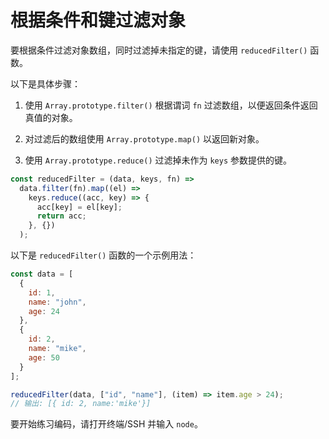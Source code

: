 # 根据条件和键过滤对象

要根据条件过滤对象数组，同时过滤掉未指定的键，请使用 `reducedFilter()` 函数。

以下是具体步骤：

1. 使用 `Array.prototype.filter()` 根据谓词 `fn` 过滤数组，以便返回条件返回真值的对象。

2. 对过滤后的数组使用 `Array.prototype.map()` 以返回新对象。

3. 使用 `Array.prototype.reduce()` 过滤掉未作为 `keys` 参数提供的键。

```js
const reducedFilter = (data, keys, fn) =>
  data.filter(fn).map((el) =>
    keys.reduce((acc, key) => {
      acc[key] = el[key];
      return acc;
    }, {})
  );
```

以下是 `reducedFilter()` 函数的一个示例用法：

```js
const data = [
  {
    id: 1,
    name: "john",
    age: 24
  },
  {
    id: 2,
    name: "mike",
    age: 50
  }
];

reducedFilter(data, ["id", "name"], (item) => item.age > 24);
// 输出: [{ id: 2, name:'mike'}]
```

要开始练习编码，请打开终端/SSH 并输入 `node`。
